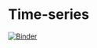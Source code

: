 # Time-series

[![Binder](https://mybinder.org/badge_logo.svg)](https://mybinder.org/v2/gh/nevermind78/Time_series/main)
